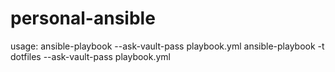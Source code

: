 # personal-ansible
usage:
ansible-playbook --ask-vault-pass playbook.yml
ansible-playbook -t dotfiles --ask-vault-pass playbook.yml
